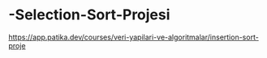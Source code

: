 # -Selection-Sort-Projesi
https://app.patika.dev/courses/veri-yapilari-ve-algoritmalar/insertion-sort-proje
